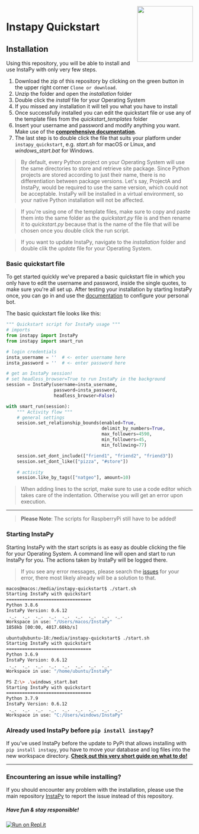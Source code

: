 <img src="https://i.imgur.com/sJzfZsL.jpg" width="150" align="right">

# Instapy Quickstart

## Installation
Using this repository, you will be able to install and use InstaPy with only very few steps.

1. Download the zip of this repository by clicking on the green button in the upper right corner `Clone or download`.
1. Unzip the folder and open the _installation_ folder
1. Double click the _install_ file for your Operating System
1. If you missed any installation it will tell you what you have to install
1. Once successfully installed you can edit the quickstart file or use any of the template files from the _quickstart_templates_ folder
1. Insert your username and password and modify anything you want. Make use of the **[comprehensive documentation](https://github.com/timgrossmann/InstaPy)**.
1. The last step is to double click the file that suits your platform under `instapy_quickstart`, e.g. _start.sh_ for macOS or Linux, and _windows_start.bat_ for Windows.

> By default, every Python project on your Operating System will use the same directories to store and retrieve site package. Since Python projects are stored according to just their name, there is no differentiation between package versions. Let's say, ProjectA and InstaPy, would be required to use the same version, which could not be acceptable. InstaPy will be installed in a virtual environment, so your native Python installation will not be affected.

> If you're using one of the template files, make sure to copy and paste them into the same folder as the _quickstart.py_ file is and then rename it to _quickstart.py_ because that is the name of the file that will be chosen once you double click the run script.

> If you want to update InstaPy, navigate to the _installation_ folder and double clik the _update_ file for your Operating System.


### Basic quickstart file
To get started quickly we've prepared a basic quickstart file in which you only have to edit the username and password, inside the single quotes, to make sure you're all set up.
After testing your installation by starting InstaPy once, you can go in and use the [documentation](https://github.com/timgrossmann/InstaPy) to configure your personal bot.

The basic quickstart file looks like this:

```python
""" Quickstart script for InstaPy usage """
# imports
from instapy import InstaPy
from instapy import smart_run

# login credentials
insta_username = ''  # <- enter username here
insta_password = ''  # <- enter password here

# get an InstaPy session!
# set headless_browser=True to run InstaPy in the background
session = InstaPy(username=insta_username,
                  password=insta_password,
                  headless_browser=False)

with smart_run(session):
    """ Activity flow """
    # general settings
    session.set_relationship_bounds(enabled=True,
                                    delimit_by_numbers=True,
                                    max_followers=4590,
                                    min_followers=45,
                                    min_following=77)

    session.set_dont_include(["friend1", "friend2", "friend3"])
    session.set_dont_like(["pizza", "#store"])

    # activity
    session.like_by_tags(["natgeo"], amount=10)
```

> When adding lines to the script, make sure to use a code editor which takes care of the indentation. Otherwise you will get an error upon execution.

---

> **Please Note**: The scripts for RaspberryPi still have to be added!

### Starting InstaPy

Starting InstaPy with the start scripts is as easy as double clicking the file for your Operating System.
A command line will open and start to run InstaPy for you.
The actions taken by InstaPy will be logged there.

> If you see any error messages, please search the [issues](https://github.com/timgrossmann/InstaPy/issues) for your error, there most likely already will be a solution to that.

```bash
macos@macos:/media/instapy-quickstart$ ./start.sh
Starting InstaPy with quickstart
================================
Python 3.8.6
InstaPy Version: 0.6.12
 ._.  ._.  ._.  ._.  ._.  ._.  ._.  ._.  ._.
Workspace in use: "/Users/macos/InstaPy"
1858kb [00:00, 4017.60kb/s]
```

```bash
ubuntu@ubuntu-18:/media/instapy-quickstart$ ./start.sh
Starting InstaPy with quickstart
================================
Python 3.6.9
InstaPy Version: 0.6.12
 ._.  ._.  ._.  ._.  ._.  ._.  ._.  ._.
Workspace in use: "/home/ubuntu/InstaPy"
```

```bash
PS Z:\> .\windows_start.bat
Starting InstaPy with quickstart
================================
Python 3.7.9
InstaPy Version: 0.6.12
 ._.  ._.  ._.  ._.  ._.  ._.  ._.  ._.  ._.
Workspace in use: "C:/Users/windows/InstaPy"
```

### Already used InstaPy before `pip install instapy`?
If you've used InstaPy before the update to PyPi that allows installing with `pip install instapy`, you have to move your database and log files into the new workspace directory.
[**Check out this very short guide on what to do!**](https://github.com/timgrossmann/InstaPy#migrating-your-data-to-the-workspace-folder)

---

### Encountering an issue while installing?
If you should encounter any problem with the installation, please use the main repository [InstaPy](https://github.com/timgrossmann/InstaPy) to report the issue instead of this repository.


##### Have fun & stay responsible!
[![Run on Repl.it](https://repl.it/badge/github/InstaPy/instapy-quickstart)](https://repl.it/github/InstaPy/instapy-quickstart)
